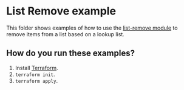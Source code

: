 # List Remove example

This folder shows examples of how to use the [list-remove module](https://github.com/terraform-modules-krish/terraform-aws-utilities/blob/v0.9.5/modules/list-remove) to remove items from a list
based on a lookup list.


## How do you run these examples?

1. Install [Terraform](https://www.terraform.io/).
1. `terraform init`.
1. `terraform apply`.
